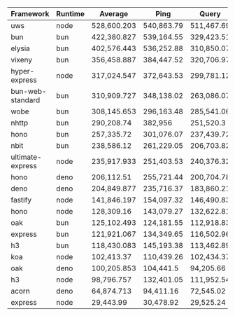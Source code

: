 
|  Framework       | Runtime | Average | Ping       | Query      | Body       |
| ---------------- | ------- | ------- | ---------- | ---------- | ---------- |
| uws | node | 528,600.203 | 540,863.79 | 511,467.69 | 533,469.13 |
| bun | bun | 422,380.827 | 539,164.55 | 329,423.51 | 398,554.42 |
| elysia | bun | 402,576.443 | 536,252.88 | 310,850.07 | 360,626.38 |
| vixeny | bun | 356,458.887 | 384,447.52 | 320,706.97 | 364,222.17 |
| hyper-express | node | 317,024.547 | 372,643.53 | 299,781.12 | 278,648.99 |
| bun-web-standard | bun | 310,909.727 | 348,138.02 | 263,086.07 | 321,505.09 |
| wobe | bun | 308,145.653 | 296,163.48 | 285,541.06 | 342,732.42 |
| nhttp | bun | 290,208.74 | 382,956 | 251,520.3 | 236,149.92 |
| hono | bun | 257,335.72 | 301,076.07 | 237,439.72 | 233,491.37 |
| nbit | bun | 238,586.12 | 261,229.05 | 206,703.82 | 247,825.49 |
| ultimate-express | node | 235,917.933 | 251,403.53 | 240,376.32 | 215,973.95 |
| hono | deno | 206,112.51 | 255,721.44 | 200,704.78 | 161,911.31 |
| deno | deno | 204,849.877 | 235,716.37 | 183,860.21 | 194,973.05 |
| fastify | node | 141,846.197 | 154,097.32 | 146,490.83 | 124,950.44 |
| hono | node | 128,309.16 | 143,079.27 | 132,622.81 | 109,225.4 |
| oak | bun | 125,102.493 | 124,181.55 | 112,918.83 | 138,207.1 |
| express | bun | 121,921.067 | 134,349.65 | 116,502.96 | 114,910.59 |
| h3 | bun | 118,430.083 | 145,193.38 | 113,462.89 | 96,633.98 |
| koa | node | 102,413.37 | 110,439.26 | 102,434.37 | 94,366.48 |
| oak | deno | 100,205.853 | 104,441.5 | 94,205.66 | 101,970.4 |
| h3 | node | 98,796.757 | 132,401.05 | 111,952.54 | 52,036.68 |
| acorn | deno | 64,874.713 | 94,411.16 | 72,545.02 | 27,667.96 |
| express | node | 29,443.99 | 30,478.92 | 29,525.24 | 28,327.81 |